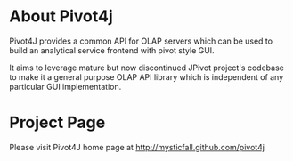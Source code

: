 About Pivot4j
=======

Pivot4J provides a common API for OLAP servers which can be used to build an analytical service frontend with pivot style GUI.

It aims to leverage mature but now discontinued JPivot project's codebase to make it a general purpose OLAP API library which is independent of any particular GUI implementation.

Project Page
=======

Please visit Pivot4J home page at http://mysticfall.github.com/pivot4j